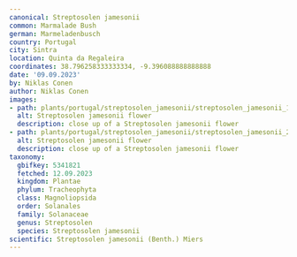 ```yaml
---
canonical: Streptosolen jamesonii
common: Marmalade Bush
german: Marmeladenbusch
country: Portugal
city: Sintra
location: Quinta da Regaleira
coordinates: 38.796258333333334, -9.396088888888888
date: '09.09.2023'
by: Niklas Conen
author: Niklas Conen
images:
- path: plants/portugal/streptosolen_jamesonii/streptosolen_jamesonii_1.jpg
  alt: Streptosolen jamesonii flower
  description: close up of a Streptosolen jamesonii flower
- path: plants/portugal/streptosolen_jamesonii/streptosolen_jamesonii_2.jpg
  alt: Streptosolen jamesonii flower
  description: close up of a Streptosolen jamesonii flower
taxonomy:
  gbifkey: 5341821
  fetched: 12.09.2023
  kingdom: Plantae
  phylum: Tracheophyta
  class: Magnoliopsida
  order: Solanales
  family: Solanaceae
  genus: Streptosolen
  species: Streptosolen jamesonii
scientific: Streptosolen jamesonii (Benth.) Miers
---
```

